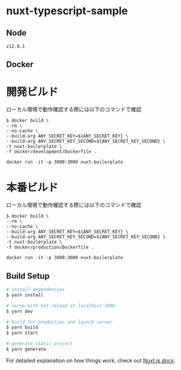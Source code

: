 # nuxt-typescript-sample

## Node
```
v12.8.1
```

## Docker
# 開発ビルド
ローカル環境で動作確認する際には以下のコマンドで確認
```
$ docker build \
--rm \
--no-cache \
--build-arg ANY_SECRET_KEY=${ANY_SECRET_KEY} \
--build-arg ANY_SECRET_KEY_SECOND=${ANY_SECRET_KEY_SECOND} \
-t nuxt-boilerplate \
-f docker/development/Dockerfile .

docker run -it -p 3000:3000 nuxt-boilerplate
```

# 本番ビルド
ローカル環境で動作確認する際には以下のコマンドで確認
```
$ docker build \
--rm \
--no-cache \
--build-arg ANY_SECRET_KEY=${ANY_SECRET_KEY} \
--build-arg ANY_SECRET_KEY_SECOND=${ANY_SECRET_KEY_SECOND} \
-t nuxt-boilerplate \
-f docker/production/Dockerfile .

docker run -it -p 3000:3000 nuxt-boilerplate
```

## Build Setup

``` bash
# install dependencies
$ yarn install

# serve with hot reload at localhost:3000
$ yarn dev

# build for production and launch server
$ yarn build
$ yarn start

# generate static project
$ yarn generate
```

For detailed explanation on how things work, check out [Nuxt.js docs](https://nuxtjs.org).
